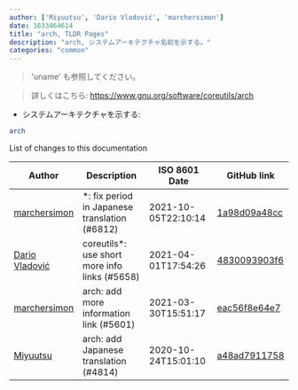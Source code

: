 ```yaml
---
author: ['Miyuutsu', 'Dario Vladović', 'marchersimon']
date: 1633464614
title: "arch, TLDR Pages"
description: "arch, システムアーキテクチャ名前を示する。"
categories: "common"
---
```

> 'uname' も参照してください。

> 詳しくはこちら: <https://www.gnu.org/software/coreutils/arch>

- システムアーキテクチャを示する:

```bash
arch
```
List of changes to this documentation


Author | Description | ISO 8601 Date | GitHub link
------|-----|-----|-----
[marchersimon](mailto:50295997+marchersimon@users.noreply.github.com) | *: fix period in Japanese translation (#6812) | 2021-10-05T22:10:14 | [1a98d09a48cc](https://github.com/tldr-pages/tldr/commit/1a98d09a48ccebe878f44c0afe6f0f89e1ac3518)
[Dario Vladović](mailto:d.vladimyr@gmail.com) | coreutils*: use short more info links (#5658) | 2021-04-01T17:54:26 | [4830093903f6](https://github.com/tldr-pages/tldr/commit/4830093903f66ccf3ebbc2ecf477286e45edac59)
[marchersimon](mailto:50295997+marchersimon@users.noreply.github.com) | arch: add more information link (#5601) | 2021-03-30T15:51:17 | [eac56f8e64e7](https://github.com/tldr-pages/tldr/commit/eac56f8e64e7a5d4d9a8207de5a241986e5ef8ea)
[Miyuutsu](mailto:Miyuu@miyuu.pw) | arch: add Japanese translation (#4814) | 2020-10-24T15:01:10 | [a48ad7911758](https://github.com/tldr-pages/tldr/commit/a48ad7911758591f43b44a1365c51453f747351f)

